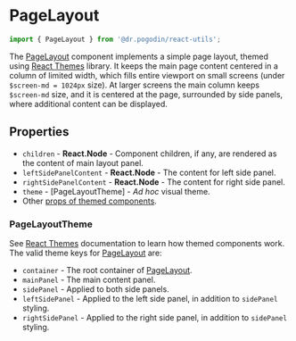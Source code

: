 # PageLayout
```jsx
import { PageLayout } from '@dr.pogodin/react-utils';
```
The [PageLayout] component implements a simple page layout, themed using
[React Themes] library. It keeps the main page content centered in a column of
limited width, which fills entire viewport on small screens
(under `$screen-md = 1024px` size). At larger screens the main column keeps
`$screen-md` size, and it is centered at the page, surrounded by side panels,
where additional content can be displayed.

## Properties
- `children` - **React.Node** - Component children, if any, are rendered as
  the content of main layout panel.
- `leftSidePanelContent` - **React.Node** - The content for left side panel.
- `rightSidePanelContent` - **React.Node** - The content for right side panel.
- `theme` - [PageLayoutTheme] - _Ad hoc_ visual theme.
- Other [props of themed components](https://www.npmjs.com/package/@dr.pogodin/react-themes#themed-component-properties).

### PageLayoutTheme
See [React Themes] documentation to learn how themed components work. The valid
theme keys for [PageLayout] are:
- `container` - The root container of [PageLayout].
- `mainPanel` - The main content panel.
- `sidePanel` - Applied to both side panels.
- `leftSidePanel` - Applied to the left side panel, in addition to `sidePanel`
  styling.
- `rightSidePanel` - Applied to the right side panel, in addition to `sidePanel`
  styling.

[PageLayout]: /docs/api/components/pagelayout
[React Themes]: https://dr.pogodin.studio/docs/react-themes
